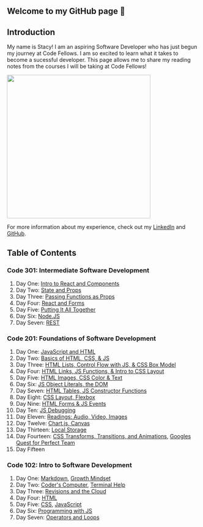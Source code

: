 ## Welcome to my GitHub page 🤩

## Introduction 
My name is Stacy! I am an aspiring Software Developer who has just begun my journey at Code Fellows. I am so excited to learn what it takes to become a sucessful developer. This page allows me to share my reading notes from the courses I will be taking at Code Fellows!

<img src="https://media-exp1.licdn.com/dms/image/C4E03AQHP8D08Bb3wXw/profile-displayphoto-shrink_800_800/0/1647482437612?e=1661385600&v=beta&t=DJdnbccGeAxXoh8JOqHp4shw4-BzN9gOOg8UlM_h6Wg" width="375" />

For more information about my experience, check out my [LinkedIn](https://www.linkedin.com/in/stacy-yu-1a97a722b/) and [GitHub](https://github.com/stacyyuu). 

## Table of Contents

### Code 301: Intermediate Software Development
1. Day One: [Intro to React and Components](301/class-01.md)
2. Day Two: [State and Props](301/class-02.md)
3. Day Three: [Passing Functions as Props](301/class-03.md)
4. Day Four: [React and Forms](301/class-04.md)
5. Day Five: [Putting It All Together](301/class-05.md)
6. Day Six: [Node.JS](301/class-06.md)
7. Day Seven: [REST](301/class-07.md)

### Code 201: Foundations of Software Development
1. Day One: [JavaScript and HTML](201/class-01.md)
2. Day Two: [Basics of HTML, CSS, & JS](201/class-02.md)
3. Day Three: [HTML Lists, Control Flow with JS, & CSS Box Model](201/class-03.md)
4. Day Four: [HTML Links, JS Functions, & Intro to CSS Layout](201/class-04.md)
5. Day Five: [HTML Images, CSS Color & Text](201/class-05.md)
6. Day Six: [JS Object Literals, the DOM](201/class-06.md)
7. Day Seven: [HTML Tables, JS Constructor Functions](201/class-07.md)
8. Day Eight: [CSS Layout, Flexbox](201/class-08.md)
9. Day Nine: [HTML Forms & JS Events](201/class-09.md)
10. Day Ten: [JS Debugging](201/class-10.md)
11. Day Eleven: [Readings: Audio, Video, Images](201/class-11.md)
12. Day Twelve: [Chart.js, Canvas](201/class-12.md)
13. Day Thirteen: [Local Storage](201/class-13.md)
14. Day Fourteen: [CSS Transforms, Transitions, and Animations](201/class-14.md), [Googles Quest for Perfect Team](201/class-14b.md)
15. Day Fifteen 

### Code 102: Intro to Software Development
1. Day One: [Markdown](102/markdown.md), [Growth Mindset](102/growthmindset.md)
2. Day Two: [Coder's Computer](102/mycomputer.md), [Terminal Help](102/terminalcheat.md)
3. Day Three: [Revisions and the Cloud](102/revisionsandcloud.md)
4. Day Four: [HTML](102/html.md)
5. Day Five: [CSS](102/CSS.md), [JavaScript](120/javascript.md)
6. Day Six: [Programming with JS](102/js.md)
7. Day Seven: [Operators and Loops](102/operatorsandloops.md)


